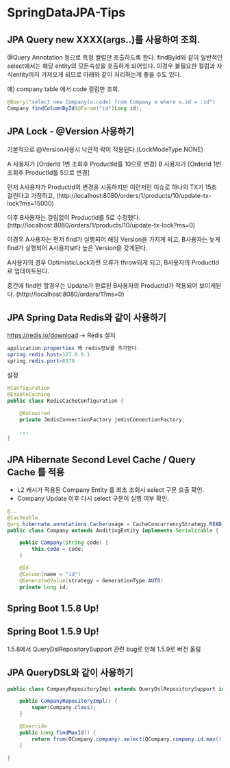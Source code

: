 # SpringDataJPA-Tips

## JPA Query new XXXX(args..)를 사용하여 조회. 

@Query Annotation 등으로 특정 컬럼만 호출하도록 한다.
findById와 같이 일반적인 select에서는 해당 entity의 모든속성을 호출하게 되어있다. 이경우 불필요한 컬럼과 자식entity까지 가져오게 되므로 아래와 같이 처리하는게 좋을 수도 있다.

예) company table 에서 code 컬럼만 조회.
```java
@Query("select new Company(o.code) from Company o where o.id = :id")
Company findColumnById(@Param("id")Long id);
```


## JPA Lock - @Version 사용하기 
기본적으로 @Version사용시 낙관적 락이 적용된다.(LockModeType.NONE) 

A 사용자가 [OrderId 1번 조회후 ProductId를 10으로 변경] 
B 사용자가 [OrderId 1번 조회후 ProductId를 5으로 변경] 

먼저 A사용자가 ProductId의 변경을 시동하지만 이런저런 이슈로 하나의 TX가 15초 걸린다고 가정하고,
(http://localhost:8080/orders/1/products/10/update-tx-lock?ms=15000)

이후 B사용자는 걸림없이 ProductId를 5로 수정했다.
(http://localhost:8080/orders/1/products/10/update-tx-lock?ms=0)

이경우 A사용자는 먼저 find가 실행되어 해당 Version을 가지게 되고, B사용자는 늦게 find가 실행되어 A사용자보다 높은 Version을 갖게된다.

A사용자의 경우 OptimisticLock과련 오류가 throw되게 되고, B사용자의 ProductId로 업데이트된다.

중간에 find만 할경우는 Update가 완료된 B사용자의  ProductId가 적용되어 보이게된다.
(http://localhost:8080/orders/1?ms=0)


## JPA Spring Data Redis와 같이 사용하기
https://redis.io/download -> Redis 설치 
```java
application.properties 에 redis정보를 추가한다.
spring.redis.host=127.0.0.1
spring.redis.port=6379
```

설정 
```java
@Configuration
@EnableCaching
public class RedisCacheConfiguration {

	@Autowired
	private JedisConnectionFactory jedisConnectionFactory;

	...
}
```

## JPA Hibernate Second Level Cache / Query Cache 를 적용
- L2 캐시가 적용된 Company Entity 를 최초 조회시 select 구문 호출 확인.
- Company Update 이후 다시 select 구문이 실행 여부 확인.

```java
@..
@Cacheable
@org.hibernate.annotations.Cache(usage = CacheConcurrencyStrategy.READ_WRITE)
public class Company extends AuditingEntity implements Serializable {

	public Company(String code) {
		this.code = code;
	}

	@Id
	@Column(name = "id")
	@GeneratedValue(strategy = GenerationType.AUTO)
	private Long id;
```

## Spring Boot 1.5.8 Up!
## Spring Boot 1.5.9 Up!
1.5.8에서 QueryDslRepositorySupport 관련 bug로 인해 1.5.9로 버전 올림

## JPA QueryDSL와 같이 사용하기
```java
public class CompanyRepositoryImpl extends QueryDslRepositorySupport implements CompanyRepositoryCustom {

    public CompanyRepositoryImpl() {
        super(Company.class);
    }

    @Override
    public Long findMaxId() {
        return from(QCompany.company).select(QCompany.company.id.max()).fetchOne();
    }

}
```
